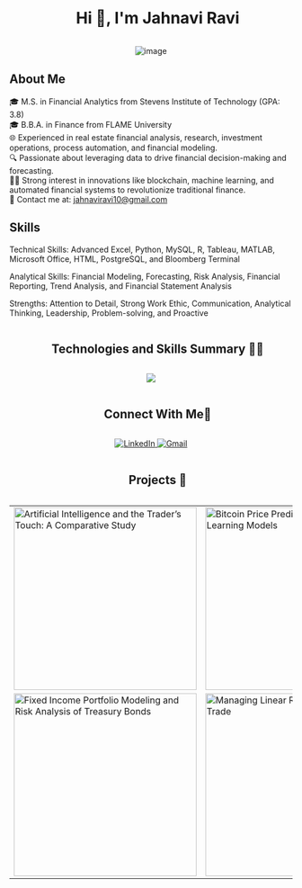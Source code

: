 <!--h1 without bottom border-->
<div id="user-content-toc">
  <ul align="center">
    <summary><h1 style="display: inline-block">Hi 👋, I'm Jahnavi Ravi</h1></summary>
  </ul>
</div>


<!--- image -->
<div align="center">
  <img src="https://github.com/user-attachments/assets/04b63d56-de62-480e-b783-1b643c8d0733" 
       alt="image" />
</div>

<!--Intro start-->
## About Me

🎓 M.S. in Financial Analytics from Stevens Institute of Technology (GPA: 3.8)<br>
🎓 B.B.A. in Finance from FLAME University<br>
🌐 Experienced in real estate financial analysis, research, investment operations, process automation, and financial modeling.<br>
🔍 Passionate about leveraging data to drive financial decision-making and forecasting.<br>
👩‍💻 Strong interest in innovations like blockchain, machine learning, and automated financial systems to revolutionize traditional finance.<br>
📧 Contact me at: jahnaviravi10@gmail.com

## Skills

Technical Skills: Advanced Excel, Python, MySQL, R, Tableau, MATLAB, Microsoft Office, HTML, PostgreSQL, and Bloomberg Terminal<br>

Analytical Skills: Financial Modeling, Forecasting, Risk Analysis, Financial Reporting, Trend Analysis, and Financial Statement Analysis<br>

Strengths: Attention to Detail, Strong Work Ethic, Communication, Analytical Thinking, Leadership, Problem-solving, and Proactive

<!--Intro end-->


<!--h1 without bottom border-->
<div id="user-content-toc">
  <ul align="center">
    <summary><h2 style="display: inline-block">Technologies and Skills Summary 👩‍💻</h2></summary>
  </ul>
</div>
<!--tech stack icons-->

<p align="center">
  <a href="https://go-skill-icons.vercel.app/">
    <img src="https://go-skill-icons.vercel.app/api/icons?i=excel,python,mysql,r,tableau,matplotlib,word,powerpoint,pytorch,pycharm,postgres,html,vscode,anaconda" />
  </a>
</p>

<!-- Connect with me -->
<!--h2 without bottom border-->
<div id="user-content-toc">
  <ul align="center">
    <summary><h2 style="display: inline-block">Connect With Me🤝</h2></summary>
  </ul>
</div>

<!--icons and links-->

<p align="center">
  <a href="https://www.linkedin.com/in/jahnavi-ravi-193798191/" target="blank">
    <img src="https://go-skill-icons.vercel.app/api/icons?i=linkedin" alt="LinkedIn" />
  </a>
  
  <a href="mailto:jahnaviravi10@gmail.com">
    <img src="https://go-skill-icons.vercel.app/api/icons?i=gmail" alt="Gmail" />
  </a>
</p>

<!-- Projects Section -->
<!--h1 without bottom border-->
<div id="user-content-toc">
  <ul align="center">
    <summary><h2 style="display: inline-block">Projects 🚀</h2></summary>
  </ul>
</div>

<!-- Projects Container -->

<table>
  <tr>
    <td><a href="https://github.com/jahnaviravi/Human-Trading-V.S.-AI-Trading"><img src="https://github.com/user-attachments/assets/15c77822-1dd9-44c0-9bef-e32eb0e263de" alt="Artificial Intelligence and the Trader’s Touch: A Comparative Study" style="width: 325px; height: auto;"></a></td>
    <td><a href="https://github.com/jahnaviravi/Bitcoin-Price-Prediction-Using-ML-Models"><img src="https://github.com/user-attachments/assets/f510ee61-fbd3-49fd-8246-c20f3eb06f14" alt="Bitcoin Price Prediction Using Machine Learning Models" style="width: 325px; height: auto;"></a></td>
    <td><a href="https://github.com/jahnaviravi/Comprehensive-Market-Analysis-Model-using-Python"><img src="https://github.com/user-attachments/assets/185f19ce-7cb6-4a66-aa8b-0264051d7bbc" alt="Comprehensive Market Analysis Model Using Python" style="width: 325px; height: auto;"></a></td>
  </tr>
  <tr>
    <td><a href="https://github.com/jahnaviravi/Fixed_Income_Portfolio_Modeling_and_Risk_Analysis"><img src="https://github.com/user-attachments/assets/26b38c3b-f6ef-4425-8241-f6e2b744197d" alt="Fixed Income Portfolio Modeling and Risk Analysis of Treasury Bonds" style="width: 325px; height: auto;"></a></td>
    <td><a href="https://github.com/jahnaviravi/Managing-Linear-Risk-in-International-Trade"><img src="https://github.com/user-attachments/assets/bd5c5ba9-a8f2-49cb-9d6b-658dea0a51c7" alt="Managing Linear Risk in International Trade" style="width: 325px; height: auto;"></a></td>
    <td><a href="https://github.com/jahnaviravi/Exploring-Financial-Inclusion-Disparities"><img src="https://github.com/user-attachments/assets/628e657e-ca51-47b1-a8f0-5e3f21f36990" alt="Exploring Financial Inclusion Disparities Across the World" style="width: 325px; height: auto;"></a></td>
  </tr>
</table>



